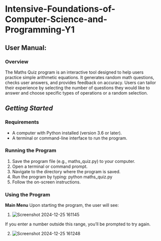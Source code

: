# Intensive-Foundations-of-Computer-Science-and-Programming-Y1

## User Manual:

### **Overview**
The Maths Quiz program is an interactive tool designed to help users practice simple arithmetic equations. It generates random math questions, checks user answers, and provides feedback on accuracy. Users can tailor their experience by selecting the number of questions they would like to answer and choose specific types of operations or a random selection.

## *Getting Started*
### Requirements
*	A computer with Python installed (version 3.6 or later).
*	A terminal or command-line interface to run the program.
### Running the Program
1.	Save the program file (e.g., maths_quiz.py) to your computer.
2.	Open a terminal or command prompt.
3.	Navigate to the directory where the program is saved.
4.	Run the program by typing:	python maths_quiz.py
5.	Follow the on-screen instructions.
### Using the Program
**Main Menu**
Upon starting the program, the user will see:

1. ![Screenshot 2024-12-25 161145](https://github.com/user-attachments/assets/622dc3af-ac1e-4f7e-9dcf-2e2a0e2f8fe4)

If you enter a number outside this range, you’ll be prompted to try again.

2. ![Screenshot 2024-12-25 161248](https://github.com/user-attachments/assets/4202a2c7-6000-404c-b275-a95394bd2029)
